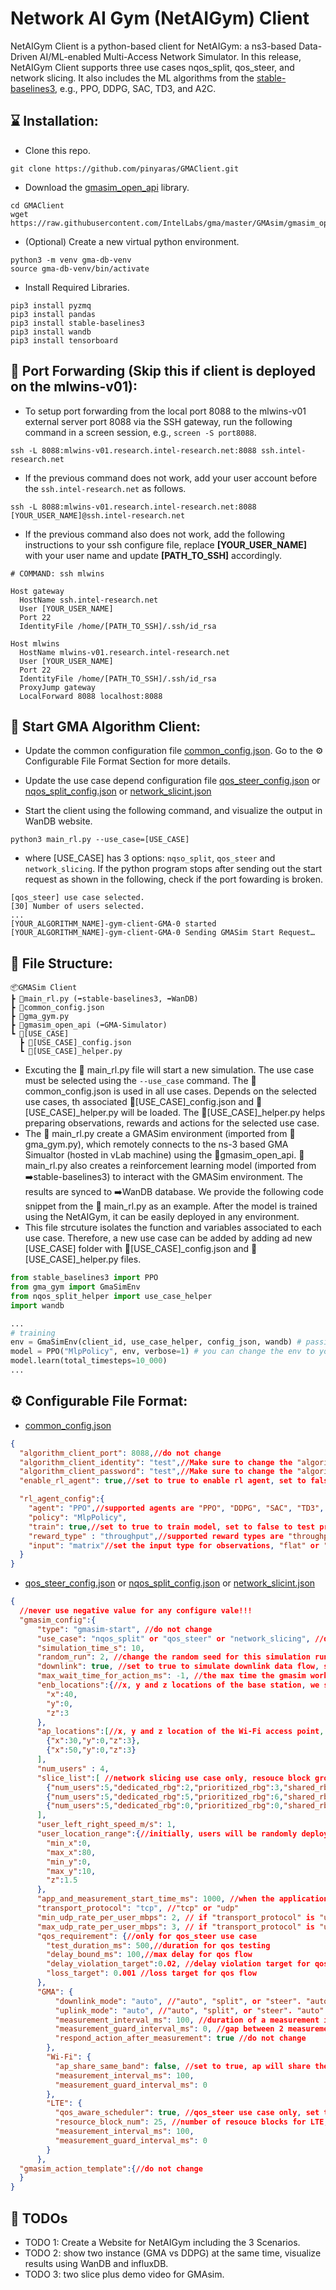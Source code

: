 # Network AI Gym (NetAIGym) Client 
NetAIGym Client is a python-based client for NetAIGym: a ns3-based Data-Driven AI/ML-enabled Multi-Access Network Simulator. In this release, NetAIGym Client supports three use cases nqos_split, qos_steer, and network slicing. It also includes the ML algorithms from the [stable-baselines3](https://stable-baselines3.readthedocs.io/en/master/), e.g., PPO, DDPG, SAC, TD3, and A2C.

## ⌛ Installation:
- Clone this repo.
```
git clone https://github.com/pinyaras/GMAClient.git
```
- Download the [gmasim_open_api](https://github.com/IntelLabs/gma/blob/master/GMAsim/gmasim_open_api.py) library.

```
cd GMAClient
wget https://raw.githubusercontent.com/IntelLabs/gma/master/GMAsim/gmasim_open_api.py
```
- (Optional) Create a new virtual python environment.
```
python3 -m venv gma-db-venv
source gma-db-venv/bin/activate
```
- Install Required Libraries.
```
pip3 install pyzmq
pip3 install pandas
pip3 install stable-baselines3
pip3 install wandb
pip3 install tensorboard
```

## 🔗 Port Forwarding (Skip this if client is deployed on the mlwins-v01):
- To setup port forwarding from the local port 8088 to the mlwins-v01 external server port 8088 via the SSH gateway, run the following command in a screen session, e.g., `screen -S port8088`.
``` 
ssh -L 8088:mlwins-v01.research.intel-research.net:8088 ssh.intel-research.net
```
- If the previous command does not work, add your user account before the `ssh.intel-research.net` as follows.
```
ssh -L 8088:mlwins-v01.research.intel-research.net:8088 [YOUR_USER_NAME]@ssh.intel-research.net
```
 - If the previous command also does not work, add the following instructions to your ssh configure file, replace **[YOUR_USER_NAME]** with your user name and update **[PATH_TO_SSH]** accordingly.
```
# COMMAND: ssh mlwins

Host gateway
  HostName ssh.intel-research.net
  User [YOUR_USER_NAME]
  Port 22
  IdentityFile /home/[PATH_TO_SSH]/.ssh/id_rsa

Host mlwins
  HostName mlwins-v01.research.intel-research.net
  User [YOUR_USER_NAME]
  Port 22
  IdentityFile /home/[PATH_TO_SSH]/.ssh/id_rsa
  ProxyJump gateway
  LocalForward 8088 localhost:8088
```

## 🚀 Start GMA Algorithm Client:

- Update the common configuration file [common_config.json](common_config.json). Go to the ⚙️ Configurable File Format Section for more details.

- Update the use case depend configuration file [qos_steer_config.json](qos_steer/qos_steer_config.json) or [nqos_split_config.json](nqos_split/nqos_split_config.json) or [network_slicint.json](network_slicing/network_slicing_config.json)


- Start the client using the following command, and visualize the output in WanDB website.
```
python3 main_rl.py --use_case=[USE_CASE]
```
- where [USE_CASE] has 3 options: `nqso_split`, `qos_steer` and `network_slicing`. If the python program stops after sending out the start request as shown in the following, check if the port fowarding is broken.
```
[qos_steer] use case selected.
[30] Number of users selected.
...
[YOUR_ALGORITHM_NAME]-gym-client-GMA-0 started
[YOUR_ALGORITHM_NAME]-gym-client-GMA-0 Sending GMASim Start Request…
```

## 📁 File Structure:

```
📦GMASim Client
┣ 📜main_rl.py (➡️stable-baselines3, ➡️WanDB)
┣ 📜common_config.json
┣ 📜gma_gym.py
┣ 📜gmasim_open_api (➡️GMA-Simulator)
┗ 📂[USE_CASE]
  ┣ 📜[USE_CASE]_config.json
  ┗ 📜[USE_CASE]_helper.py
```

- Excuting the 📜 main_rl.py file will start a new simulation. The use case must be selected using the `--use_case` command. The 📜common_config.json is used in all use cases. Depends on the selected use cases, th associated 📜[USE_CASE]_config.json and 📜[USE_CASE]_helper.py will be loaded. The 📜[USE_CASE]_helper.py helps preparing observations, rewards and actions for the selected use case.
- The 📜 main_rl.py create a GMASim environment (imported from 📜gma_gym.py), which remotely connects to the ns-3 based GMA Simualtor (hosted in vLab machine) using the 📜gmasim_open_api. 📜 main_rl.py also creates a reinforcement learning model (imported from ➡️stable-baselines3) to interact with the GMASim environment. The results are synced to ➡️WanDB database. We provide the following code snippet from the 📜 main_rl.py as an example. After the model is trained using the NetAIGym, it can be easily deployed in any environment.
- This file strcuture isolates the function and variables associated to each use case. Therefore, a new use case can be added by adding ad new [USE_CASE] folder with 📜[USE_CASE]_config.json and 📜[USE_CASE]_helper.py files. 

```python
from stable_baselines3 import PPO
from gma_gym import GmaSimEnv
from nqos_split_helper import use_case_helper
import wandb

...
# training
env = GmaSimEnv(client_id, use_case_helper, config_json, wandb) # passing id, use case helper, configure file and wanDb as arguments
model = PPO("MlpPolicy", env, verbose=1) # you can change the env to your deployment environment when the model is trained.
model.learn(total_timesteps=10_000)
...
```
 
## ⚙️ Configurable File Format:
- [common_config.json](common_config.json)

```json
{
  "algorithm_client_port": 8088,//do not change
  "algorithm_client_identity": "test",//Make sure to change the "algorithm_client_identity" to your assgined ID.
  "algorithm_client_password": "test",//Make sure to change the "algorithm_client_identity" to your assgined password.
  "enable_rl_agent": true,//set to true to enable rl agent, set to false to use GMA's baseline algorithm.

  "rl_agent_config":{
    "agent": "PPO",//supported agents are "PPO", "DDPG", "SAC", "TD3", "A2C", "LTE", "Wi-Fi".
    "policy": "MlpPolicy",
    "train": true,//set to true to train model, set to false to test pretrained model.
    "reward_type" : "throughput",//supported reward types are "throughput", "delay", "utility", and "wifi_qos_user_num".
    "input": "matrix"//set the input type for observations, "flat" or "matrix".
  }
}
```
- [qos_steer_config.json](qos_steer/qos_steer_config.json) or [nqos_split_config.json](nqos_split/nqos_split_config.json) or [network_slicint.json](network_slicing/network_slicing_config.json)
```json
{
  //never use negative value for any configure vale!!!
  "gmasim_config":{
      "type": "gmasim-start", //do not change
      "use_case": "nqos_split" or "qos_steer" or "network_slicing", //do not change
      "simulation_time_s": 10,
      "random_run": 2, //change the random seed for this simulation run
      "downlink": true, //set to true to simulate downlink data flow, set to false to simulate uplink data flow.
      "max_wait_time_for_action_ms": -1, //the max time the gmasim worker will wait for an action. set to -1 will cap the wait time to 100 seconds.
      "enb_locations":{//x, y and z locations of the base station, we support 1 base station only
        "x":40,
        "y":0,
        "z":3
      },
      "ap_locations":[//x, y and z location of the Wi-Fi access point, add or remove element in this list to increase or reduce AP number. We support 0 AP as well.
        {"x":30,"y":0,"z":3},
        {"x":50,"y":0,"z":3}
      ],
      "num_users" : 4,
      "slice_list":[ //network slicing use case only, resouce block group (rbg) size maybe 1, 2, 3 or 4, it depends on the resource block num, see table 7.1.6.1-1 of 36.213
        {"num_users":5,"dedicated_rbg":2,"prioritized_rbg":3,"shared_rbg":4},
        {"num_users":5,"dedicated_rbg":5,"prioritized_rbg":6,"shared_rbg":7},
        {"num_users":5,"dedicated_rbg":0,"prioritized_rbg":0,"shared_rbg":100}
      ],
      "user_left_right_speed_m/s": 1,
      "user_location_range":{//initially, users will be randomly deployed within this x, y range. if user_left_right_speed_m > 0, the user will move left and right within this boundary.
        "min_x":0,
        "max_x":80,
        "min_y":0,
        "max_y":10,
        "z":1.5
      },
      "app_and_measurement_start_time_ms": 1000, //when the application starts traffic and send measurement to RL agent
      "transport_protocol": "tcp", //"tcp" or "udp"
      "min_udp_rate_per_user_mbps": 2, // if "transport_protocol" is "udp", this para controls the min sending rate.
      "max_udp_rate_per_user_mbps": 3, // if "transport_protocol" is "udp", this para controls the max sending rate.
      "qos_requirement": {//only for qos_steer use case
        "test_duration_ms": 500,//duration for qos testing
        "delay_bound_ms": 100,//max delay for qos flow
        "delay_violation_target":0.02, //delay violation target for qos flow
        "loss_target": 0.001 //loss target for qos flow
      },
      "GMA": {
          "downlink_mode": "auto", //"auto", "split", or "steer". "auto" will config UDP and TCP ACK as steer and TCP data as split.
          "uplink_mode": "auto", //"auto", "split", or "steer". "auto" will config UDP and TCP ACK as steer and TCP data as split.
          "measurement_interval_ms": 100, //duration of a measurement interval.
          "measurement_guard_interval_ms": 0, //gap between 2 measurement interval
          "respond_action_after_measurement": true //do not change
        },
        "Wi-Fi": {
          "ap_share_same_band": false, //set to true, ap will share the same frequency band.
          "measurement_interval_ms": 100,
          "measurement_guard_interval_ms": 0
        },
        "LTE": {
          "qos_aware_scheduler": true, //qos_steer use case only, set to true to enable qos aware scheduler for LTE.
          "resource_block_num": 25, //number of resouce blocks for LTE, 25 for 5 MHZ, 50 for 10 MHZ, 75 for 15 MHZ and 100 for 20 MHZ.
          "measurement_interval_ms": 100,
          "measurement_guard_interval_ms": 0
        }
      },
  "gmasim_action_template":{//do not change
  }
}
```

## 🚩 TODOs

- TODO 1: Create a Website for NetAIGym including the 3 Scenarios.
- TODO 2: show two instance (GMA vs DDPG) at the same time, visualize results using WanDB and influxDB.
- TODO 3: two slice plus demo video for GMAsim.